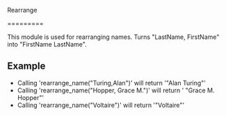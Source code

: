 Rearrange 

=========


This module is used for rearranging names.
Turns "LastName, FirstName" into "FirstName LastName".

## Example 

 * Calling 'rearrange_name("Turing,Alan")' will return '"Alan Turing"'
 * Calling 'rearrange_name("Hopper, Grace M.")' will return ' "Grace M. 
Hopper"'
 * Calling 'rearrange_name("Voltaire")' will return '"Voltaire"'
